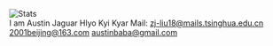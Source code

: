 ![Stats](https://github-readme-stats.vercel.app/api?username=austin0072009&show_icons=true&theme=ocean_dark)  
I am Austin Jaguar
Hlyo Kyi Kyar
Mail: zj-liu18@mails.tsinghua.edu.cn
      2001beijing@163.com
      austinbaba@gmail.com

